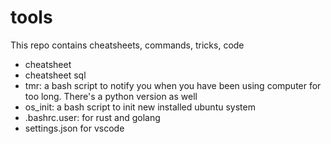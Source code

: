 # tools

This repo contains cheatsheets, commands, tricks, code
* cheatsheet
* cheatsheet sql
* tmr: a bash script to notify you when you have been using computer for too long. There's a python version as well
* os_init: a bash script to init new installed ubuntu system
* .bashrc.user: for rust and golang
* settings.json for vscode

